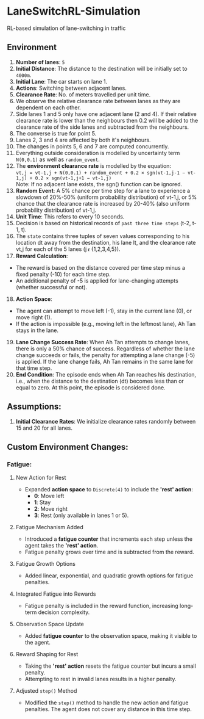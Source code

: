 # LaneSwitchRL-Simulation
RL-based simulation of lane-switching in traffic

## Environment

1. **Number of lanes**: `5`
2. **Initial Distance**: The distance to the destination will be initially set to `4000m`.
3. **Initial Lane**: The car starts on lane 1.
4. **Actions**: Switching between adjacent lanes.
5. **Clearance Rate**: No. of meters travelled per unit time.
6. We observe the relative clearance rate between lanes as they are dependent on each other.
7. Side lanes 1 and 5 only have one adjacent lane (2 and 4). If their relative clearance rate is lower than the neighbours then 0.2 will be added to the clearance rate of the side lanes and subtracted from the neighbours.
8. The converse is true for point 5.
9. Lanes 2, 3 and 4 are affected by both it's neighbours.
10. The changes in points 5, 6 and 7 are computed concurrently.
11. Everything outside consideration is modelled by uncertainty term `N(0,0.1)` as well as `random_event`.
12. The **environment clearance rate** is modelled by the equation:  
    `vt,j = vt-1,j + N(0,0.1) + random_event + 0.2 × sgn(vt-1,j-1 − vt-1,j) + 0.2 × sgn(vt-1,j+1 − vt-1,j)`  
    Note: If no adjacent lane exists, the sgn() function can be ignored.
13. **Random Event**: A 5% chance per time step for a lane to experience a slowdown of 20%-50% (uniform probability distribution) of vt-1,j, or 5% chance that the clearance rate is increased by 20-40% (also uniform probability distribution) of vt-1,j.
14. **Unit Time**: This refers to every 10 seconds.
15. Decision is based on historical records of `past three time steps` (t-2, t-1, t).
16. The `state` contains three tuples of seven values corresponding to his location dt away from the destination, his lane lt, and the clearance rate vt,j for each of the 5 lanes (j 𝜖 {1,2,3,4,5}).
17. **Reward Calculation**: 
- The reward is based on the distance covered per time step minus a fixed penalty (-10) for each time step. 
- An additional penalty of -5 is applied for lane-changing attempts (whether successful or not).
18. **Action Space**: 
- The agent can attempt to move left (-1), stay in the current lane (0), or move right (1).
- If the action is impossible (e.g., moving left in the leftmost lane), Ah Tan stays in the lane.
19. **Lane Change Success Rate**: When Ah Tan attempts to change lanes, there is only a 50% chance of success. Regardless of whether the lane change succeeds or fails, the penalty for attempting a lane change (-5) is applied. If the lane change fails, Ah Tan remains in the same lane for that time step.
20. **End Condition**: The episode ends when Ah Tan reaches his destination, i.e., when the distance to the destination (dt) becomes less than or equal to zero. At this point, the episode is considered done.

## Assumptions:

1. **Initial Clearance Rates**: We initialize clearance rates randomly between 15 and 20 for all lanes.

## Custom Environment Changes:

### **Fatigue**:
1. New Action for Rest
    - Expanded **action space** to `Discrete(4)` to include the **'rest' action**:
        - **0**: Move left
        - **1**: Stay
        - **2**: Move right
        - **3**: Rest (only available in lanes 1 or 5).

2. Fatigue Mechanism Added
    - Introduced a **fatigue counter** that increments each step unless the agent takes the **'rest' action**.
    - Fatigue penalty grows over time and is subtracted from the reward.

3. Fatigue Growth Options
    - Added linear, exponential, and quadratic growth options for fatigue penalties.

4. Integrated Fatigue into Rewards
    - Fatigue penalty is included in the reward function, increasing long-term decision complexity.

5. Observation Space Update
    - Added **fatigue counter** to the observation space, making it visible to the agent.

6. Reward Shaping for Rest
    - Taking the **'rest' action** resets the fatigue counter but incurs a small penalty.
    - Attempting to rest in invalid lanes results in a higher penalty.

7. Adjusted `step()` Method
    - Modified the `step()` method to handle the new action and fatigue penalties. The agent does not cover any distance in this time step.